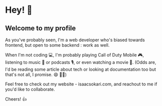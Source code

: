 # Hey! 👋

## Welcome to my profile

As you've probably seen, I'm a web developer who's biased towards frontend, but open to some backend : work as well. 

When I'm not coding 💻, I'm probably playing Call of Duty Mobile 🎮, listening to music 🎵 or podcasts 🎙️, or even watching a movie 🎥. (Odds are, I'd be reading some article about tech or looking at documentation too but that's not all, I promise. 😄 :running_man:)

Feel free to check out my website - isaacsokari.com, and reachout to me if you'd like to collaborate.

Cheers! 👍